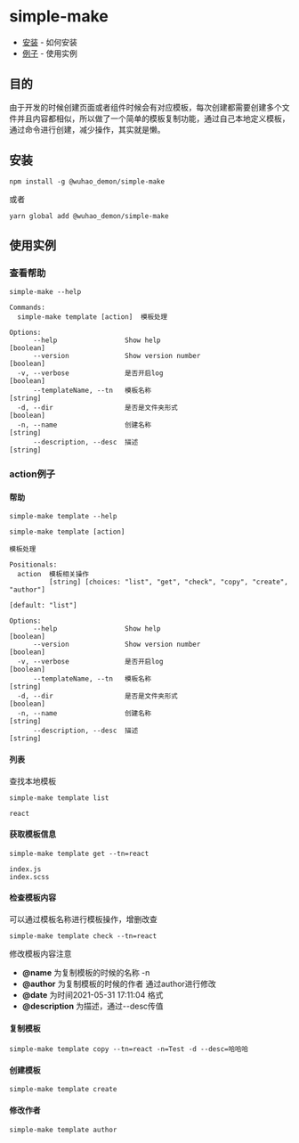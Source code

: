 # simple-make
- [安装](#安装) - 如何安装
- [例子](#使用实例) - 使用实例
## 目的
由于开发的时候创建页面或者组件时候会有对应模板，每次创建都需要创建多个文件并且内容都相似，所以做了一个简单的模板复制功能，通过自己本地定义模板，通过命令进行创建，减少操作，其实就是懒。
## 安装
```shell script
npm install -g @wuhao_demon/simple-make
```
或者
```shell script
yarn global add @wuhao_demon/simple-make
```
## 使用实例
### 查看帮助
```shell script
simple-make --help
```
```
Commands:
  simple-make template [action]  模板处理

Options:
      --help                 Show help                                 [boolean]
      --version              Show version number                       [boolean]
  -v, --verbose              是否开启log                               [boolean]
      --templateName, --tn   模板名称                                   [string]
  -d, --dir                  是否是文件夹形式                          [boolean]
  -n, --name                 创建名称                                   [string]
      --description, --desc  描述                                       [string]

```
### action例子
#### 帮助
```shell script
simple-make template --help
```
```
simple-make template [action]

模板处理

Positionals:
  action  模板相关操作
          [string] [choices: "list", "get", "check", "copy", "create", "author"]
                                                               [default: "list"]

Options:
      --help                 Show help                                 [boolean]
      --version              Show version number                       [boolean]
  -v, --verbose              是否开启log                               [boolean]
      --templateName, --tn   模板名称                                   [string]
  -d, --dir                  是否是文件夹形式                          [boolean]
  -n, --name                 创建名称                                   [string]
      --description, --desc  描述                                       [string]

```
#### 列表
查找本地模板
```shell script
simple-make template list
```
```
react
```
#### 获取模板信息
```shell script
simple-make template get --tn=react
```
```
index.js
index.scss
```
#### 检查模板内容
可以通过模板名称进行模板操作，增删改查
```shell script
simple-make template check --tn=react
```
修改模板内容注意
- **@name** 为复制模板的时候的名称 -n
- **@author** 为复制模板的时候的作者 通过author进行修改
- **@date** 为时间2021-05-31 17:11:04 格式
- **@description** 为描述，通过--desc传值
#### 复制模板
```shell script
simple-make template copy --tn=react -n=Test -d --desc=哈哈哈
```
#### 创建模板
```shell script
simple-make template create
```
#### 修改作者
```shell script
simple-make template author
```
